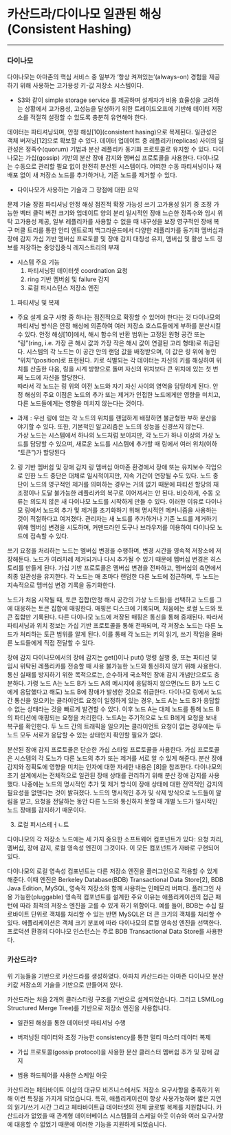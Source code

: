 # 카산드라/다이나모 일관된 해싱(Consistent Hashing)
---

### 다이나모 
다이나모는 아마존의 핵심 서비스 중 일부가 ‘항상 켜져있는’(always-on) 경험을 제공하기 위해 사용하는 고가용성 키-값 저장소 시스템이다. 
- S3와 같이 simple storage service 를 제공하며 설계자가 비용 효율성을 고려하는 상황에서 고가용성, 고성능을 달성하기 위한 트레이드오프에 기반해 데이터 저장소를 적절히 설정할 수 있도록 충분히 유연해야 한다.  

데이터는 파티셔닝되며, 안정 해싱[10](consistent hasing)으로 복제된다. 
일관성은 객체 버저닝[12]으로 확보할 수 있다. 
데이터 업데이트 중 레플리카(replicas) 사이의 일관성은 정족수(quorum) 기법과 분산 레플리카 동기화 프로토콜로 유지할 수 있다. 
다이나모는 가십(gossip) 기반의 분산 장애 감지와 멤버십 프로토콜을 사용한다. 
다이나모는 수동으로 관리할 필요 없이 완전히 분산된 시스템이다. 
어떠한 수동 파티셔닝이나 재배포 없이 새 저장소 노드를 추가하거나, 기존 노드를 제거할 수 있다.  


- 다이나모가 사용하는 기술과 그 장점에 대한 요약 

문제	기술	장점
파티셔닝	안정 해싱	점진적 확장 가능성
쓰기 고가용성	읽기 중 조정 가능한 벡터 클럭	버전 크기와 업데이트 양의 분리
일시적인 장애	느슨한 정족수와 임시 위탁	고가용성 제공, 일부 레플리카를 사용할 수 없을 때 내구성을 보장
영구적인 장애 복구	머클 트리를 통한 안티 엔트로피	백그라운드에서 다양한 레플리카를 동기화
멤버십과 장애 감지	가십 기반 멤버십 프로토콜 및 장애 감지	대칭성 유지, 멤버십 및 활성 노드 정보를 저장하는 중앙집중식 레지스트리의 부재

- 시스템 주요 기능 
    1) 파티셔닝된 데이터셋 coordnation 요청
    2) ring 기반 멤버쉽 및 failure 감지
    3) 로컬 퍼시스턴스 저장소 엔진  

1) 파티셔닝 및 복제 
- 주요 설계 요구 사항 중 하나는 점진적으로 확장할 수 있어야 한다는 것 
다이나모의 파티셔닝 방식은 안정 해싱에 의존하여 여러 저장소 호스트들에게 부하를 분산시킬 수 있다. 안정 해싱[10]에서, 해시 함수의 반환 범위는 고정된 원형 공간 또는 “링”(ring, i.e. 가장 큰 해시 값과 가장 작은 해시 값이 연결된 고리 형태)로 취급된다. 시스템의 각 노드는 이 공간 안의 랜덤 값을 배정받으며, 이 값은 링 위에 놓인 “위치”(position)로 표현된다. 키로 식별되는 각 데이터는 자신의 키를 해싱하여 위치를 산출한 다음, 링을 시계 방향으로 돌며 자신의 위치보다 큰 위치에 있는 첫 번째 노드에 자신을 할당한다.  
따라서 각 노드는 링 위의 이전 노드와 자기 자신 사이의 영역을 담당하게 된다. 안정 해싱의 주요 이점은 노드의 추가 또는 제거가 인접한 노드에게만 영향을 미치고, 다른 노드들에게는 영향을 미치지 않는다는 것이다.

- 과제 : 우선 링에 있는 각 노드의 위치를 랜덤하게 배정하면 불균형한 부하 분산을 야기할 수 있다. 또한, 기본적인 알고리즘은 노드의 성능을 신경쓰지 않는다.  
가상 노드는 시스템에서 하나의 노드처럼 보이지만, 각 노드가 하나 이상의 가상 노드를 담당할 수 있으며, 새로운 노드를 시스템에 추가할 때 링에서 여러 위치(이하 “토큰”)가 할당된다

2) 링 기반 멤버쉽 및 장애 감지 
링 멤버십
아마존 환경에서 장애 또는 유지보수 작업으로 인한 노드 중단은 대체로 일시적이지만, 지속 기간이 연장될 수도 있다. 노드 중단이 노드의 영구적인 제거를 의미하는 경우는 거의 없기 때문에 파티션 할당의 재조정이나 도달 불가능한 레플리카의 복구로 이어져서는 안 된다. 비슷하게, 수동 오류는 의도치 않은 새 다이나모 노드를 시작하게 만들 수 있다. 이러한 이유로 다이나모 링에서 노드의 추가 및 제거를 초기화하기 위해 명시적인 메커니즘을 사용하는 것이 적절하다고 여겨졌다. 관리자는 새 노드를 추가하거나 기존 노드를 제거하기 위해 멤버십 변경을 시도하며, 커맨드라인 도구나 브라우저를 이용하여 다이나모 노드에 접속할 수 있다.

쓰기 요청을 처리하는 노드는 멤버십 변경을 수행하며, 변경 시간을 영속적 저장소에 저장해둔다. 노드가 여러차례 제거되거나 다시 추가될 수 있기 때문에 멤버십 변경은 히스토리를 만들게 된다. 가십 기반 프로토콜은 멤버십 변경을 전파하고, 멤버십의 측면에서 최종 일관성을 유지한다. 각 노드는 매 초마다 랜덤한 다른 노드에 접근하며, 두 노드는 지속적으로 멤버십 변경 기록을 동기화한다.

노드가 처음 시작될 때, 토큰 집합(안정 해시 공간의 가상 노드들)을 선택하고 노드를 그에 대응하는 토큰 집합에 매핑한다. 매핑은 디스크에 기록되며, 처음에는 로컬 노드와 토큰 집합만 기록된다. 다른 다이나모 노드에 저장된 매핑은 통신을 통해 중재된다. 따라서 파티셔닝과 위치 정보는 가십 기반 프로토콜을 통해 전파되며, 각 저장소 노드는 다른 노드가 처리하는 토큰 범위를 알게 된다. 이를 통해 각 노드는 키의 읽기, 쓰기 작업을 올바른 노드들에게 직접 전달할 수 있다.

장애 감지
다이나모에서의 장애 감지는 get()이나 put() 명령 실행 중, 또는 파티션 및 임시 위탁된 레플리카를 전송할 때 사용 불가능한 노드와 통신하지 않기 위해 사용한다. 통신 실패를 방지하기 위한 목적으로는, 순수하게 국소적인 장애 감지 개념만으로도 충분하다. 가령 노드 A는 노드 B가 노드 A의 메시지에 응답하지 않으면(노드 B가 노드 C에게 응답했다고 해도) 노드 B에 장애가 발생한 것으로 취급한다. 다이나모 링에서 노드 간 통신을 일으키는 클라이언트 요청이 일정하게 있는 경우, 노드 A는 노드 B가 응답할 수 없는 상태라는 것을 빠르게 발견할 수 있다. 이후 노드 A는 대체 노드를 통해 노드 B의 파티션에 매핑되는 요청을 처리한다. 노드A는 주기적으로 노드 B에게 요청을 보내 복구를 확인한다. 두 노드 간의 트래픽을 일으키는 클라이언트 요청이 없는 경우에는 두 노드 모두 서로가 응답할 수 있는 상태인지 확인할 필요가 없다.

분산된 장애 감지 프로토콜은 단순한 가십 스타일 프로토콜을 사용한다. 가십 프로토콜은 시스템의 각 도느가 다른 노드의 추가 또는 제거를 서로 알 수 있게 해준다. 분산 장애 감지와 정확도에 영향을 미치는 인자에 대한 자세한 내용은 [8]을 참조한다. 다이나모의 초기 설계에서는 전체적으로 일관된 장애 상태를 관리하기 위해 분산 장애 감지를 사용했다. 나중에는 노드의 명시적인 추가 및 제거 방식이 장애 상태에 대한 전역적인 감지의 필요성을 없앤다는 것이 밝혀졌다. 노드의 명시적인 추가 및 삭제 방식으로 노드들이 알림을 받고, 요청을 전달하는 동안 다른 노드와 통신하지 못할 때 개별 노드가 일시적인 노드 장애를 감지하기 때문이다. 


3) 로컬 퍼시스테ㅓㄴ트 

다이나모의 각 저장소 노드에는 세 가지 중요한 소프트웨어 컴포넌트가 있다: 요청 처리, 멤버십, 장애 감지, 로컬 영속성 엔진이 그것이다. 이 모든 컴포넌트가 자바로 구현되어 있다.

다이나모의 로컬 영속성 컴포넌트는 다른 저장소 엔진을 플러그인으로 적용할 수 있게 해준다. 이때 엔진은 Berkeley Database(BDB) Transactional Data Store[2], BDB Java Edition, MySQL, 영속적 저장소와 함께 사용하는 인메모리 버퍼다. 플러그인 사용 가능한(pluggable) 영속적 컴포넌트를 설계한 주요 이유는 애플리케이션의 접근 패턴에 따라 최적의 저장소 엔진을 고를 수 있게 하기 위함이다. 예를 들어, BDB는 수십 킬로바이트 단위로 객체를 처리할 수 있는 반면 MySQL은 더 큰 크기의 객체를 처리할 수 있다. 애플리케이션은 객체 크기 분포에 따라 다이나모의 로컬 영속성 엔진을 선택한다. 프로덕션 환경의 다이나모 인스턴스는 주로 BDB Transactional Data Store를 사용한다.



### 카산드라?  
위 기능들을 기반으로 카산드라를 생성하였다. 
아파치 카산드라는 아마존 다이나모 분산 키값 저장소의 기술을 기반으로 만들어져 있다. 

카산드라는 처음 2개의 클러스터링 구조를 기반으로 설계되었습니다. 그리고 LSM(Log Structured Merge Tree)를 기반으로 저장소 엔진을 사용합니다.

 

- 일관된 해싱을 통한 데이터셋 파티셔닝 수행

- 버저닝된 데이터와 조정 가능한 consistency를 통한 멀티 마스터 데이터 복제

- 가십 프로토콜(gossip protocol)을 사용한 분산 클러스터 멤버쉽 추가 및 장애 감지

- 범용 하드웨어를 사용한 스케일 아웃

 

카산드라는 페타바이트 이상의 대규모 비즈니스에서도 저장소 요구사항을 충족하기 위해 이런 특징을 가지게 되었습니다. 특히, 애플리케이션이 항상 사용가능하며 짧은 지연의 읽기/쓰기 시간 그리고 페타바이트급 데이터셋의 전체 글로벌 복제를 지원합니다. 카산드라가 없었을 때 관계형 데이터베이스 시스템들의 스케일 아웃 이슈와 여러 요구사항에 대응할 수 없었기 때문에 이러한 기능을 지원하게 되었습니다.